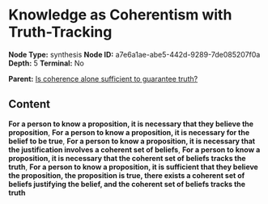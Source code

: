 # Knowledge as Coherentism with Truth-Tracking

**Node Type:** synthesis
**Node ID:** a7e6a1ae-abe5-442d-9289-7de085207f0a
**Depth:** 5
**Terminal:** No

**Parent:** [Is coherence alone sufficient to guarantee truth?](is-coherence-alone-sufficient-to-guarantee-truth-antithesis-1d04a3e1-64db-4b67-9026-42371958f800.md)

## Content

**For a person to know a proposition, it is necessary that they believe the proposition**, **For a person to know a proposition, it is necessary for the belief to be true**, **For a person to know a proposition, it is necessary that the justification involves a coherent set of beliefs**, **For a person to know a proposition, it is necessary that the coherent set of beliefs tracks the truth**, **For a person to know a proposition, it is sufficient that they believe the proposition, the proposition is true, there exists a coherent set of beliefs justifying the belief, and the coherent set of beliefs tracks the truth**
